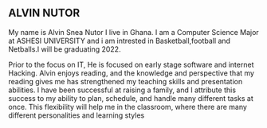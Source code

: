 <h2>ALVIN NUTOR</h2>


<p>My name is Alvin Snea Nutor I live in Ghana. I am a Computer Science Major at ASHESI UNIVERSITY and i am intrested in Basketball,football and Netballs.I will be graduating 2022.</p>

<p>Prior to the focus on   IT, He is focused on early stage software and internet Hacking.
Alvin enjoys reading, and the knowledge and perspective that my reading gives me has strengthened my teaching skills and presentation abilities. I have been successful at raising a family, and I attribute this success to my ability to plan, schedule, and handle many different tasks at once. This flexibility will help me in the classroom, where there are many different personalities and learning styles</p>
